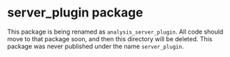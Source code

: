 # server\_plugin package

This package is being renamed as `analysis_server_plugin`. All code should move
to that package soon, and then this directory will be deleted. This package was
never published under the name `server_plugin`.

